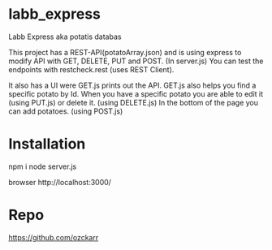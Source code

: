 # labb_express

Labb Express aka potatis databas

This project has a REST-API(potatoArray.json) and is using express to modify API with GET, DELETE, PUT and POST. (In server.js) You can test the endpoints with restcheck.rest (uses REST Client).

It also has a UI were GET.js prints out the API. GET.js also helps you find a specific potato by Id.
When you have a specific potato you are able to edit it (using PUT.js) or delete it. (using DELETE.js)
In the bottom of the page you can add potatoes. (using POST.js)

# Installation
npm i
node server.js

browser
http://localhost:3000/

# Repo
https://github.com/ozckarr


